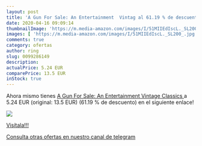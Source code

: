 ```yaml
---
layout: post
title: 'A Gun For Sale: An Entertainment  Vintag al 61.19 % de descuento'
date: 2020-04-16 09:09:14
thumbnailImage: 'https://m.media-amazon.com/images/I/51MIIEdIscL._SL200_.jpg'
images: [ 'https://m.media-amazon.com/images/I/51MIIEdIscL._SL200_.jpg' ]
comments: true
category: ofertas
author: ring
slug: 0099286149
description:
actualPrice: 5.24 EUR
comparePrice: 13.5 EUR
inStock: true
---
```


Ahora mismo tienes [A Gun For Sale: An Entertainment  Vintage Classics ](https://www.amazon.es/dp/0099286149/?tag=redken-21) a 5.24 EUR (original: 13.5 EUR) (61.19 %  de descuento) en el siguiente enlace!

[![](https://m.media-amazon.com/images/I/51MIIEdIscL._SL200_.jpg)](https://www.amazon.es/dp/0099286149/?tag=redken-21)

[Visítala!!!](https://www.amazon.es/dp/0099286149/?tag=redken-21)

[Consulta otras ofertas en nuestro canal de telegram](https://t.me/s/ofertas25)
